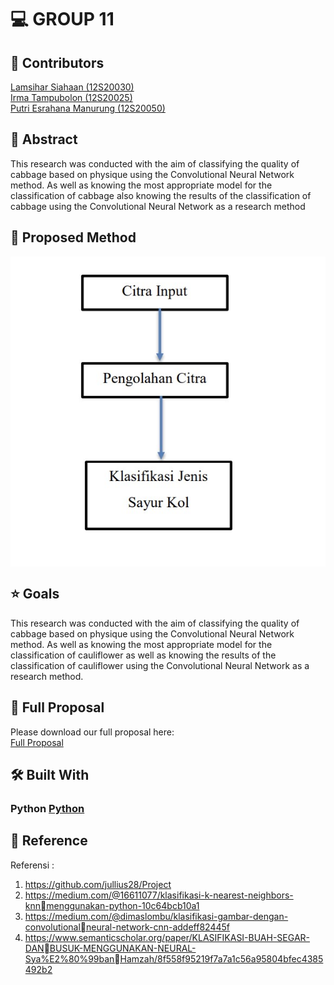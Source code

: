 # 💻 GROUP 11 <a name="about-project"></a>

## 👥 Contributors
[Lamsihar Siahaan (12S20030)](https://github.com/lamsiharsiahaan)<br>
[Irma Tampubolon (12S20025)](https://github.com/irmatampubolon)<br>
[Putri Esrahana Manurung (12S20050)](https://github.com/esrahanamnrg)<br>

## 📝 Abstract
This research was conducted with the aim of classifying the quality of cabbage based on physique using the Convolutional Neural Network method. As well as knowing the most appropriate model for the classification of cabbage also knowing the results of the classification of cabbage using the Convolutional Neural Network as a research method

## 📝 Proposed Method 
<img align="center" src="https://github.com/lamsiharsiahaan/Tugas-Proyek-Certan/blob/main/method.jpg">

## ⭐ Goals 
This research was conducted with the aim of classifying the quality of cabbage based on physique using the Convolutional Neural Network method. As well as knowing the most appropriate model for the classification of cauliflower as well as knowing the results of the classification of cauliflower using the Convolutional Neural Network as a research method.

## 📖 Full Proposal
Please download our full proposal here:<br>
[Full Proposal](https://github.com/lamsiharsiahaan/Tugas-Proyek-Certan/raw/main/LP-CERTAN-22-Unlisted_030_025_050.pdf)

## 🛠 Built With <a name="built-with"></a>
### Python <a href="https://www.python.org/">Python</a>

## 🔭 Reference
Referensi :
1. https://github.com/jullius28/Project
2. https://medium.com/@16611077/klasifikasi-k-nearest-neighbors-knnmenggunakan-python-10c64bcb10a1
3. https://medium.com/@dimaslombu/klasifikasi-gambar-dengan-convolutionalneural-network-cnn-addeff82445f
4. https://www.semanticscholar.org/paper/KLASIFIKASI-BUAH-SEGAR-DANBUSUK-MENGGUNAKAN-NEURAL-Sya%E2%80%99banHamzah/8f558f95219f7a7a1c56a95804bfec4385492b2
